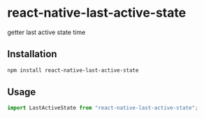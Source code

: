 # react-native-last-active-state

getter last active state time

## Installation

```sh
npm install react-native-last-active-state
```

## Usage

```js
import LastActiveState from "react-native-last-active-state";


